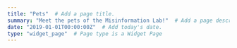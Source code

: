 ```yaml
---
title: "Pets"  # Add a page title.
summary: "Meet the pets of the Misinformation Lab!"  # Add a page description.
date: "2019-01-01T00:00:00Z"  # Add today's date.
type: "widget_page"  # Page type is a Widget Page
---
```


